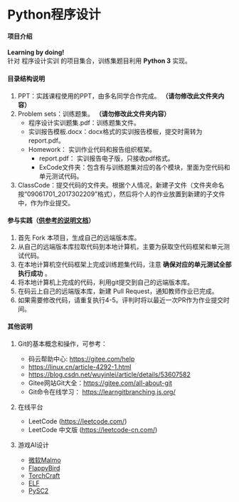 # Python程序设计

#### 项目介绍
 **Learning by doing!**   
针对 程序设计实训 的项目集合，训练集题目利用  **Python 3**  实现。

#### 目录结构说明

1. PPT：实践课程使用的PPT，由多名同学合作完成。 **（请勿修改此文件夹内容）** 
2. Problem sets：训练题集。 **（请勿修改此文件夹内容）** 
    - 程序设计实训题集.pdf：训练题集文件。
    - 实训报告模板.docx：docx格式的实训报告模板，提交时需转为report.pdf。
    - Homework： 实训作业代码和报告组织框架。
        - report.pdf： 实训报告电子版，只接收pdf格式。
        - ExCode文件夹：包含有与训练题集对应的各个模块，里面为空代码和单元测试代码。
3. ClassCode：提交代码的文件夹。根据个人情况，新建子文件（文件夹命名按“09061701_2017302209”格式），然后将个人的作业放置到新建的子文件中，作为作业提交。


#### 参与实践（[供参考的说明文档](https://gitee.com/shawn904courses/dashboard/wikis/shawn904courses%2Fcode_cloud_simple_tutorial?doc_id=173637&sort_id=780353)）

1. 首先 Fork 本项目，生成自己的远端版本库。
2. 从自己的远端版本库拉取代码到本地计算机，主要为获取空代码框架和单元测试代码。
3. 在本地计算机空代码框架上完成训练题集代码，注意 **确保对应的单元测试全部执行成功** 。
4. 将本地计算机上完成的代码，利用git提交到自己的远端版本库。
5. 在码云上自己的远端版本库，新建 Pull Request，通知教师作业已完成。
6. 如果需要修改代码，请重复执行4-5。评判时将以最近一次PR作为作业提交时间。



#### 其他说明

1. Git的基本概念和操作，可参考：
    - 码云帮助中心: https://gitee.com/help
    - https://linux.cn/article-4292-1.html
    - https://blog.csdn.net/wuyinlei/article/details/53607582
    - Gitee网站Git大全：https://gitee.com/all-about-git
    - Git命令在线学习： https://learngitbranching.js.org/

2. 在线平台
    - LeetCode (https://leetcode.com/)
    - LeetCode 中文版 (https://leetcode-cn.com/)

3. 游戏AI设计
    - [微软Malmo](https://www.microsoft.com/en-us/research/project/project-malmo/)
    - [FlappyBird](https://github.com/yenchenlin/DeepLearningFlappyBird)
    - [TorchCraft](https://github.com/TorchCraft/TorchCraft)
    - [ELF](https://github.com/pytorch/ELF)
    - [PySC2](https://github.com/deepmind/pysc2)
